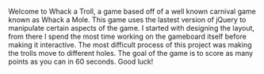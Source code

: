 Welcome to Whack a Troll, a game based off of a well known carnival game known as Whack a Mole. This game uses the lastest version of jQuery to manipulate certain aspects of the game. I started with designing the layout, from there I spend the most time working on the gameboard itself before making it interactive. The most difficult process of this project was making the trolls move to different holes. The goal of the game is to score as many points as you can in 60 seconds. Good luck!